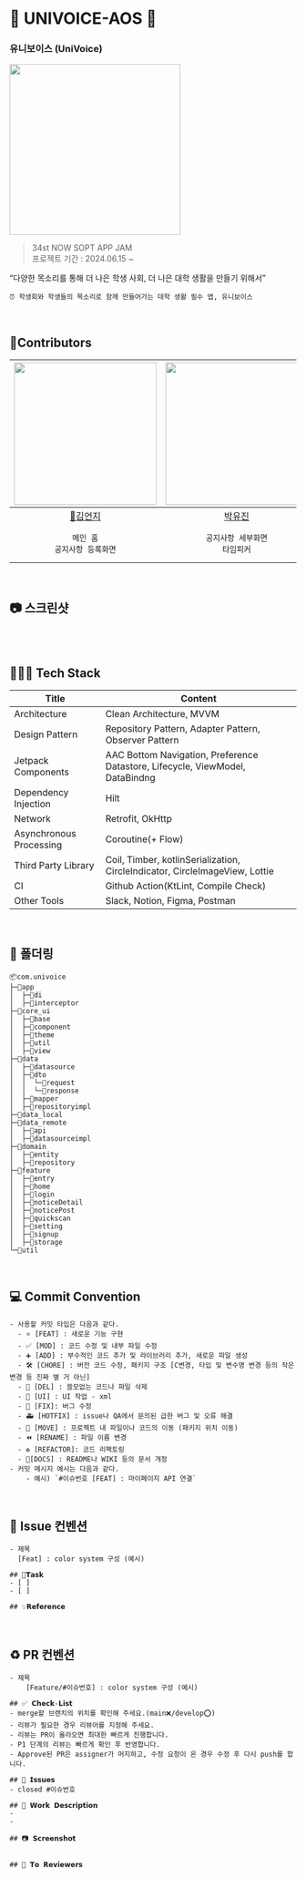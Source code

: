 # 💙 UNIVOICE-AOS 💙
### 유니보이스 (UniVoice)
<img src="https://avatars.githubusercontent.com/u/173128955?s=96&v=4" width="300" height="300" /> </br>
> 34st NOW SOPT APP JAM </br>
> 프로젝트 기간 : 2024.06.15 ~ </br>

“다양한 목소리를 통해 더 나은 학생 사회, 더 나은 대학 생활을 만들기 위해서” </br>
```
⏰ 학생회와 학생들의 목소리로 함께 만들어가는 대학 생활 필수 앱, 유니보이스
```
</br>

## 💙Contributors
|<img src="https://avatars.githubusercontent.com/u/85453429?v=4" width="250" />|<img src="https://avatars.githubusercontent.com/u/68536115?v=4" width="250" />|<img src="https://avatars.githubusercontent.com/u/91470334?s=400&u=4a743fda141cf8a074022b515b0ce3286e6c8560&v=4" width="250" />|<img src="https://avatars.githubusercontent.com/u/79982452?v=4" width="250" />
|:---------:|:---------:|:---------:|:---------:|
|[👑김언지](https://github.com/Eonji-sw)|[박유진](https://github.com/youjin09222)|[이가을](https://github.com/gaeulzzang)|[임하늘](https://github.com/twogarlic)|
| `메인 홈`</br>`공지사항 등록화면` | `공지사항 세부화면`</br>`타임피커` | `로그인`</br>`퀵스캔`</br>`저장 홈` | `회원가입`</br>`마이페이지` |
</br>

## 📷 스크린샷

</br>
</br>

## 👩🏻‍💻 Tech Stack
| Title | Content |
| ------------ | -------------------------- |
| Architecture | Clean Architecture, MVVM  |
| Design Pattern | Repository Pattern, Adapter Pattern, Observer Pattern |
| Jetpack Components | AAC Bottom Navigation, Preference Datastore, Lifecycle, ViewModel, DataBindng  |
| Dependency Injection | Hilt  |
| Network | Retrofit, OkHttp  |
| Asynchronous Processing | Coroutine(+ Flow)  |
| Third Party Library | Coil, Timber, kotlinSerialization, CircleIndicator, CircleImageView, Lottie  |
| CI | Github Action(KtLint, Compile Check)  |
| Other Tools | Slack, Notion, Figma, Postman  |\
</br>

## 📁 폴더링
```
📦com.univoice
├─📂app
│  ├─📂di
│  ├─📂interceptor
├─📂core_ui
│  ├─📂base
│  ├─📂component
│  ├─📂theme
│  ├─📂util
│  ├─📂view
├─📂data
│  ├─📂datasource
│  ├─📂dto
│  │  └─📂request
│  │  └─📂response
│  ├─📂mapper
│  ├─📂repositoryimpl
├─📂data_local
├─📂data_remote
│  ├─📂api
│  ├─📂datasourceimpl
├─📂domain
│  ├─📂entity
│  ├─📂repository
├─📂feature
│  ├─📂entry
│  ├─📂home
│  ├─📂login
│  ├─📂noticeDetail
│  ├─📂noticePost
│  ├─📂quickscan
│  ├─📂setting
│  ├─📂signup
│  ├─📂storage
└─📂util
```
</br>

## 💻 Commit Convention
```
- 사용할 커밋 타입은 다음과 같다.
  - ⭐ [FEAT] : 새로운 기능 구현
  - ✅ [MOD] : 코드 수정 및 내부 파일 수정
  - ➕ [ADD] : 부수적인 코드 추가 및 라이브러리 추가, 새로운 파일 생성
  - 🛠️ [CHORE] : 버전 코드 수정, 패키지 구조 [C변경, 타입 및 변수명 변경 등의 작은 변경 등 진짜 별 거 아닌]
  - 🚫 [DEL] : 쓸모없는 코드나 파일 삭제
  - 💟 [UI] : UI 작업 - xml 
  - 🔨 [FIX]: 버그 수정
  - 🚑️ [HOTFIX] : issue나 QA에서 문의된 급한 버그 및 오류 해결
  - 🚚 [MOVE] : 프로젝트 내 파일이나 코드의 이동 (패키지 위치 이동)
  - ⏪️ [RENAME] : 파일 이름 변경
  - ♻️ [REFACTOR]: 코드 리팩토링
  - 📃[DOCS] : README나 WIKI 등의 문서 개정
- 커밋 메시지 예시는 다음과 같다.
    - 예시) `#이슈번호 [FEAT] : 마이페이지 API 연결`
```

</br>

## 📌 Issue 컨벤션
```
- 제목
  [Feat] : color system 구성 (예시)

## 📌𝗧𝗮𝘀𝗸
- [ ] 
- [ ] 

## 💡𝗥𝗲𝗳𝗲𝗿𝗲𝗻𝗰𝗲
```
</br>

## ♻️ PR 컨벤션
```
- 제목
    [Feature/#이슈번호] : color system 구성 (예시)

## ✅ 𝗖𝗵𝗲𝗰𝗸-𝗟𝗶𝘀𝘁
- merge할 브랜치의 위치를 확인해 주세요.(main❌/develop⭕)
- 리뷰가 필요한 경우 리뷰어를 지정해 주세요.
- 리뷰는 PR이 올라오면 최대한 빠르게 진행합니다.
- P1 단계의 리뷰는 빠르게 확인 후 반영합니다.
- Approve된 PR은 assigner가 머지하고, 수정 요청이 온 경우 수정 후 다시 push를 합니다.

## 📌 𝗜𝘀𝘀𝘂𝗲𝘀
- closed #이슈번호

## 📎 𝗪𝗼𝗿𝗸 𝗗𝗲𝘀𝗰𝗿𝗶𝗽𝘁𝗶𝗼𝗻
- 
- 

## 📷 𝗦𝗰𝗿𝗲𝗲𝗻𝘀𝗵𝗼𝘁


## 💬 𝗧𝗼 𝗥𝗲𝘃𝗶𝗲𝘄𝗲𝗿𝘀
```

</br>
</br>
